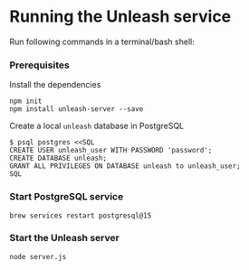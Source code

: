 # Running the Unleash service

Run following commands in a terminal/bash shell:

### Prerequisites
Install the dependencies

```shell
npm init
npm install unleash-server --save
```

Create a local `unleash` database in PostgreSQL
```shell
$ psql postgres <<SQL
CREATE USER unleash_user WITH PASSWORD 'password';
CREATE DATABASE unleash;
GRANT ALL PRIVILEGES ON DATABASE unleash to unleash_user;
SQL
```

### Start PostgreSQL service
```shell
brew services restart postgresql@15
```

### Start the Unleash server
```shell
node server.js
```
